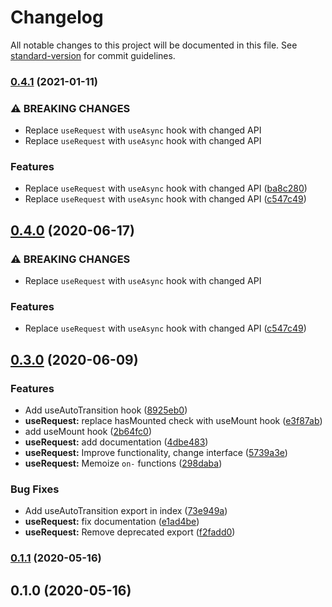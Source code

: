 # Changelog

All notable changes to this project will be documented in this file. See [standard-version](https://github.com/conventional-changelog/standard-version) for commit guidelines.

### [0.4.1](https://github.com/drizzer14/honks/compare/v0.3.0...v0.4.1) (2021-01-11)


### ⚠ BREAKING CHANGES

* Replace `useRequest` with `useAsync` hook with changed API
* Replace `useRequest` with `useAsync` hook with changed API

### Features

* Replace `useRequest` with `useAsync` hook with changed API ([ba8c280](https://github.com/drizzer14/honks/commit/ba8c280eaf9166d69df9a0d0f2fb700458a7146f))
* Replace `useRequest` with `useAsync` hook with changed API ([c547c49](https://github.com/drizzer14/honks/commit/c547c494743d333d5391828d7e1a9518215e25ba))

## [0.4.0](https://github.com/drizzer14/honks/compare/v0.3.0...v0.4.0) (2020-06-17)


### ⚠ BREAKING CHANGES

* Replace `useRequest` with `useAsync` hook with changed API

### Features

* Replace `useRequest` with `useAsync` hook with changed API ([c547c49](https://github.com/drizzer14/honks/commit/c547c494743d333d5391828d7e1a9518215e25ba))

## [0.3.0](https://github.com/drizzer14/honks/compare/v0.1.1...v0.3.0) (2020-06-09)


### Features

* Add useAutoTransition hook ([8925eb0](https://github.com/drizzer14/honks/commit/8925eb06429af8505b480b0519a49715bfa0b2c0))
* **useRequest:** replace hasMounted check with useMount hook ([e3f87ab](https://github.com/drizzer14/honks/commit/e3f87ab10cf2cea42ea1dd009f287f052bd5d599))
* add useMount hook ([2b64fc0](https://github.com/drizzer14/honks/commit/2b64fc0f5ae70096a3500e2fcfcf152d3056733a))
* **useRequest:** add documentation ([4dbe483](https://github.com/drizzer14/honks/commit/4dbe48399df5eb6966475dd4bc72cc126162c515))
* **useRequest:** Improve functionality, change interface ([5739a3e](https://github.com/drizzer14/honks/commit/5739a3e877092daa5dbcf528154b1f89b7833768))
* **useRequest:** Memoize `on-` functions ([298daba](https://github.com/drizzer14/honks/commit/298daba3df9a66b09bab43cc81f99b348bfba544))


### Bug Fixes

* Add useAutoTransition export in index ([73e949a](https://github.com/drizzer14/honks/commit/73e949a2fee5de6344ccb49e57890704e651ec99))
* **useRequest:** fix documentation ([e1ad4be](https://github.com/drizzer14/honks/commit/e1ad4bebde4070ef77c7504cd92d71b6b4f602ef))
* **useRequest:** Remove deprecated export ([f2fadd0](https://github.com/drizzer14/honks/commit/f2fadd04e582ec587b6d0e8d3c69561ab3eaa1b2))

### [0.1.1](https://github.com/drizzer14/honks/compare/v0.1.0...v0.1.1) (2020-05-16)

## 0.1.0 (2020-05-16)
